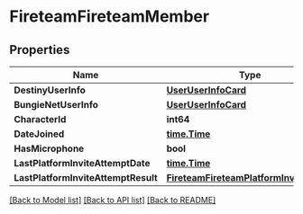 # FireteamFireteamMember

## Properties
Name | Type | Description | Notes
------------ | ------------- | ------------- | -------------
**DestinyUserInfo** | [**UserUserInfoCard**](User.UserInfoCard.md) |  | [optional] 
**BungieNetUserInfo** | [**UserUserInfoCard**](User.UserInfoCard.md) |  | [optional] 
**CharacterId** | **int64** |  | [optional] 
**DateJoined** | [**time.Time**](time.Time.md) |  | [optional] 
**HasMicrophone** | **bool** |  | [optional] 
**LastPlatformInviteAttemptDate** | [**time.Time**](time.Time.md) |  | [optional] 
**LastPlatformInviteAttemptResult** | [**FireteamFireteamPlatformInviteResult**](Fireteam.FireteamPlatformInviteResult.md) |  | [optional] 

[[Back to Model list]](../README.md#documentation-for-models) [[Back to API list]](../README.md#documentation-for-api-endpoints) [[Back to README]](../README.md)


